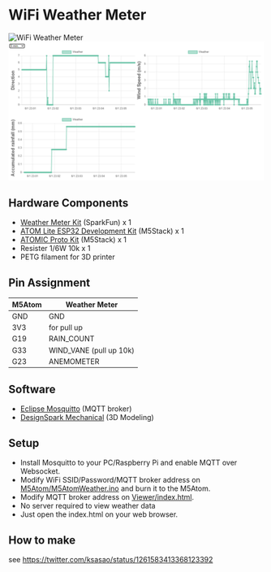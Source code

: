 # WiFi Weather Meter 

![WiFi Weather Meter](https://pbs.twimg.com/media/EZZcZHKUwAANj77?format=jpg&name=small)
![MQTT Viewer](viewer.png)
## Hardware Components
- [Weather Meter Kit](https://www.sparkfun.com/products/15901) (SparkFun) x 1
- [ATOM Lite ESP32 Development Kit](https://m5stack.com/products/atom-lite-esp32-development-kit) (M5Stack) x 1
- [ATOMIC Proto Kit](https://m5stack.com/collections/all/products/atomic-proto-kit) (M5Stack) x 1
- Resister 1/6W 10k x 1
- PETG filament for 3D printer

## Pin Assignment
|M5Atom|Weather Meter|
|---|---|
|GND|GND|
|3V3|for pull up|
|G19|RAIN_COUNT|
|G33|WIND_VANE (pull up 10k)|
|G23|ANEMOMETER|

## Software
- [Eclipse Mosquitto](https://mosquitto.org/) (MQTT broker)
- [DesignSpark Mechanical](https://www.rs-online.com/designspark/mechanical-software) (3D Modeling)

## Setup
- Install Mosquitto to your PC/Raspberry Pi and enable MQTT over Websocket.
- Modify WiFi SSID/Password/MQTT broker address on [M5Atom/M5AtomWeather.ino](M5Atom/M5AtomWeather.ino) and burn it to the M5Atom.
- Modify MQTT broker address on [Viewer/index.html](Viewer/index.html).
- No server required to view weather data
- Just open the index.html on your web browser.

## How to make
see https://twitter.com/ksasao/status/1261583413368123392
